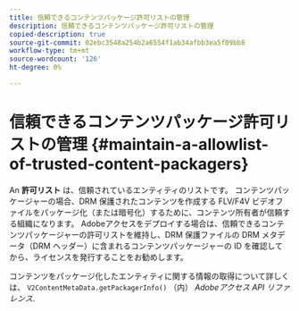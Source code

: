 ```yaml
---
title: 信頼できるコンテンツパッケージ許可リストの管理
description: 信頼できるコンテンツパッケージ許可リストの管理
copied-description: true
source-git-commit: 02ebc3548a254b2a6554f1ab34afbb3ea5f09bb8
workflow-type: tm+mt
source-wordcount: '126'
ht-degree: 0%

---
```


# 信頼できるコンテンツパッケージ許可リストの管理 {#maintain-a-allowlist-of-trusted-content-packagers}

An **許可リスト** は、信頼されているエンティティのリストです。 コンテンツパッケージャーの場合、DRM 保護されたコンテンツを作成する FLV/F4V ビデオファイルをパッケージ化（または暗号化）するために、コンテンツ所有者が信頼する組織になります。 Adobeアクセスをデプロイする場合は、信頼できるコンテンツパッケージャーの許可リストを維持し、DRM 保護ファイルの DRM メタデータ（DRM ヘッダー）に含まれるコンテンツパッケージャーの ID を確認してから、ライセンスを発行することをお勧めします。

コンテンツをパッケージ化したエンティティに関する情報の取得について詳しくは、 `V2ContentMetaData.getPackagerInfo()` （内） *Adobeアクセス API リファレンス*.
